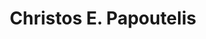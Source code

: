 ---
title: "Christos E. Papoutelis"
collection: students
permalink: /students/s12-papoutselis-2016
thesis: "Nonlinear Water Waves over varying bathymetry. Theoretical and numerical study using variational methods"
institute: "NTUA, Greece"
year: "2016"
type: "phd" # or diploma
# current-position: "Associate Professor, Department of Naval Architecture, School of Engineering, <i>University of West Attica, Greece</i>"
---